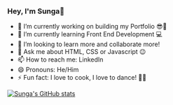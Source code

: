 ### Hey, I'm Sunga👋

- 🔭 I’m currently working on building my Portfolio 😎📖
- 🌱 I’m currently learning Front End Development 💻
- 👯 I’m looking to learn more and collaborate more!
- 💬 Ask me about HTML, CSS or Javascript 😉
- 📫 How to reach me: LinkedIn
- 😄 Pronouns: He/Him
- ⚡ Fun fact: I love to cook, I love to dance! 🕺💃


[![Sunga's GitHub stats](https://github-readme-stats.vercel.app/api?username=sunga12)](https://github.com/anuraghazra/github-readme-stats)
